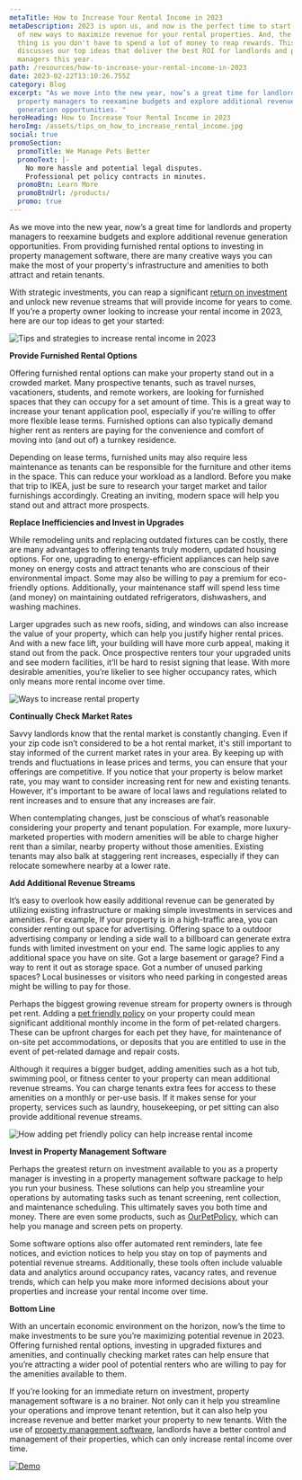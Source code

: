```yaml
---
metaTitle: How to Increase Your Rental Income in 2023
metaDescription: 2023 is upon us, and now is the perfect time to start thinking
  of new ways to maximize revenue for your rental properties. And, the great
  thing is you don't have to spend a lot of money to reap rewards. This article
  discusses our top ideas that deliver the best ROI for landlords and property
  managers this year.
path: /resources/how-to-increase-your-rental-income-in-2023
date: 2023-02-22T13:10:26.755Z
category: Blog
excerpt: "As we move into the new year, now’s a great time for landlords and
  property managers to reexamine budgets and explore additional revenue
  generation opportunities. "
heroHeading: How to Increase Your Rental Income in 2023
heroImg: /assets/tips_on_how_to_increase_rental_income.jpg
social: true
promoSection:
  promoTitle: We Manage Pets Better
  promoText: |-
    No more hassle and potential legal disputes. 
    Professional pet policy contracts in minutes.
  promoBtn: Learn More
  promoBtnUrl: /products/
  promo: true
---
```

As we move into the new year, now’s a great time for landlords and property managers to reexamine budgets and explore additional revenue generation opportunities. From providing furnished rental options to investing in property management software, there are many creative ways you can make the most of your property's infrastructure and amenities to both attract and retain tenants.

With strategic investments, you can reap a significant [return on investment](https://landlordtech.com/calculator-no-pets-allowed/) and unlock new revenue streams that will provide income for years to come. If you’re a property owner looking to increase your rental income in 2023, here are our top ideas to get your started:

![Tips and strategies to increase rental income in 2023](/assets/guaranteed_high_return_on_investment_on_rental_properties.png)

**Provide Furnished Rental Options**

Offering furnished rental options can make your property stand out in a crowded market. Many prospective tenants, such as travel nurses, vacationers, students, and remote workers, are looking for furnished spaces that they can occupy for a set amount of time. This is a great way to increase your tenant application pool, especially if you’re willing to offer more flexible lease terms. Furnished options can also typically demand higher rent as renters are paying for the convenience and comfort of moving into (and out of) a turnkey residence.

Depending on lease terms, furnished units may also require less maintenance as tenants can be responsible for the furniture and other items in the space. This can reduce your workload as a landlord. Before you make that trip to IKEA, just be sure to research your target market and tailor furnishings accordingly. Creating an inviting, modern space will help you stand out and attract more prospects. 

**Replace Inefficiencies and Invest in Upgrades**

While remodeling units and replacing outdated fixtures can be costly, there are many advantages to offering tenants truly modern, updated housing options. For one, upgrading to energy-efficient appliances can help save money on energy costs and attract tenants who are conscious of their environmental impact. Some may also be willing to pay a premium for eco-friendly options. Additionally, your maintenance staff will spend less time (and money) on maintaining outdated refrigerators, dishwashers, and washing machines.

Larger upgrades such as new roofs, siding, and windows can also increase the value of your property, which can help you justify higher rental prices. And with a new face lift, your building will have more curb appeal, making it stand out from the pack. Once prospective renters tour your upgraded units and see modern facilities, it’ll be hard to resist signing that lease. With more desirable amenities, you’re likelier to see higher occupancy rates, which only means more rental income over time.

![Ways to increase rental property](/assets/strategies_to_increase_rental_property.png)

**Continually Check Market Rates**

Savvy landlords know that the rental market is constantly changing. Even if your zip code isn’t considered to be a hot rental market, it's still important to stay informed of the current market rates in your area. By keeping up with trends and fluctuations in lease prices and terms, you can ensure that your offerings are competitive. If you notice that your property is below market rate, you may want to consider increasing rent for new and existing tenants. However, it's important to be aware of local laws and regulations related to rent increases and to ensure that any increases are fair.

When contemplating changes, just be conscious of what’s reasonable considering your property and tenant population. For example, more luxury-marketed properties with modern amenities will be able to charge higher rent than a similar, nearby property without those amenities. Existing tenants may also balk at staggering rent increases, especially if they can relocate somewhere nearby at a lower rate.

**Add Additional Revenue Streams**

It’s easy to overlook how easily additional revenue can be generated by utilizing existing infrastructure or making simple investments in services and amenities. For example, If your property is in a high-traffic area, you can consider renting out space for advertising. Offering space to a outdoor advertising company or lending a side wall to a billboard can generate extra funds with limited investment on your end. The same logic applies to any additional space you have on site. Got a large basement or garage? Find a way to rent it out as storage space. Got a number of unused parking spaces? Local businesses or visitors who need parking in congested areas might be willing to pay for those.

Perhaps the biggest growing revenue stream for property owners is through pet rent. Adding a [pet friendly policy](https://landlordtech.com/resources/landlord-Q&A-should-you-move-to-a-pet-friendly-policy) on your property could mean significant additional monthly income in the form of pet-related chargers. These can be upfront charges for each pet they have, for maintenance of on-site pet accommodations, or deposits that you are entitled to use in the event of pet-related damage and repair costs.

Although it requires a bigger budget, adding amenities such as a hot tub, swimming pool, or fitness center to your property can mean additional revenue streams. You can charge tenants extra fees for access to these amenities on a monthly or per-use basis. If it makes sense for your property, services such as laundry, housekeeping, or pet sitting can also provide additional revenue streams.

![How adding pet friendly policy can help increase rental income](/assets/pet_friendly_policy_for_rental_properties.png)

**Invest in Property Management Software**

Perhaps the greatest return on investment available to you as a property manager is investing in a property management software package to help you run your business. These solutions can help you streamline your operations by automating tasks such as tenant screening, rent collection, and maintenance scheduling. This ultimately saves you both time and money. There are even some products, such as [OurPetPolicy](https://landlordtech.com/products), which can help you manage and screen pets on property.

Some software options also offer automated rent reminders, late fee notices, and eviction notices to help you stay on top of payments and potential revenue streams. Additionally, these tools often include valuable data and analytics around occupancy rates, vacancy rates, and revenue trends, which can help you make more informed decisions about your properties and increase your rental income over time.

**Bottom Line**

With an uncertain economic environment on the horizon, now’s the time to make investments to be sure you’re maximizing potential revenue in 2023. Offering furnished rental options, investing in upgraded fixtures and amenities, and continually checking market rates can help ensure that you’re attracting a wider pool of potential renters who are willing to pay for the amenities available to them.

If you’re looking for an immediate return on investment, property management software is a no brainer. Not only can it help you streamline your operations and improve tenant retention, but it can also help you increase revenue and better market your property to new tenants. With the use of [property management software](https://landlordtech.com/products), landlords have a better control and management of their properties, which can only increase rental income over time.

[![Demo](/assets/best_pet_management_software_for_property_owners.png "Demo")](https://landlordtech.com/request-demo/)